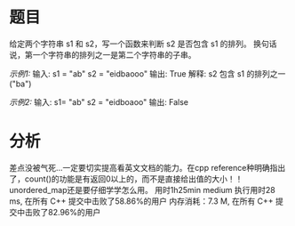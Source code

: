 # 题目
给定两个字符串 s1 和 s2，写一个函数来判断 s2 是否包含 s1 的排列。
换句话说，第一个字符串的排列之一是第二个字符串的子串。

*示例1:*
输入: s1 = "ab" s2 = "eidbaooo"
输出: True
解释: s2 包含 s1 的排列之一 ("ba")

*示例2:*
输入: s1= "ab" s2 = "eidboaoo"
输出: False

# 分析
差点没被气死...一定要切实提高看英文文档的能力。在cpp reference种明确指出了，count()的功能是有返回0以上的，而不是直接给出值的大小！！unordered_map还是要仔细学学怎么用。
用时1h25min medium 
执行用时28 ms, 在所有 C++ 提交中击败了58.86%的用户
内存消耗：7.3 M, 在所有 C++ 提交中击败了82.96%的用户